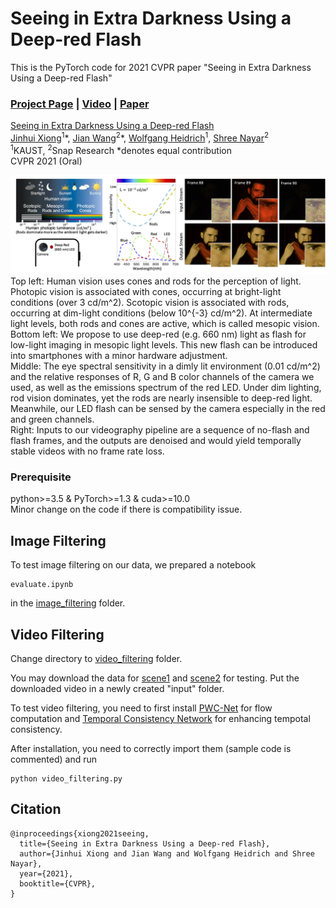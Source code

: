 # Seeing in Extra Darkness Using a Deep-red Flash
This is the PyTorch code for 2021 CVPR paper "Seeing in Extra Darkness Using a Deep-red Flash"
### [Project Page](https://vccimaging.org/Publications/Xiong2021Seeing/) | [Video]() | [Paper](https://vccimaging.org/Publications/Xiong2021Seeing/Xiong2021Seeing.pdf)

[Seeing in Extra Darkness Using a Deep-red Flash](https://vccimaging.org/Publications/Xiong2021Seeing/Xiong2021Seeing.pdf)  
 [Jinhui Xiong](https://jhxiong.github.io/)<sup>1</sup>\*,
 [Jian Wang](https://jianwang-cmu.github.io/)<sup>2</sup>\*,
 [Wolfgang Heidrich](https://vccimaging.org/People/heidriw/bio)<sup>1</sup>,
 [Shree Nayar](http://www.cs.columbia.edu/~nayar/)<sup>2</sup> <br>
 <sup>1</sup>KAUST, <sup>2</sup>Snap Research
  \*denotes equal contribution  
CVPR 2021 (Oral)

<img src='img/teaser.jpg'>
Top left: Human vision uses cones and rods for the perception of light. Photopic vision is associated with cones, occurring at bright-light conditions (over 3 cd/m^2). Scotopic vision is associated with rods, occurring at dim-light conditions (below 10^{-3} cd/m^2). At intermediate light levels, both rods and cones are active, which is called mesopic vision. <br>
Bottom left: We propose to use deep-red (e.g. 660 nm) light as flash for low-light imaging in mesopic light levels. This new flash can be introduced into smartphones with a minor hardware adjustment. <br>
Middle: The eye spectral sensitivity in a dimly lit environment (0.01 cd/m^2) and the relative responses of R, G and B color channels of the camera we used, as well as the emissions spectrum of the red LED. Under dim lighting, rod vision dominates, yet the rods are nearly insensible to deep-red light. Meanwhile, our LED flash can be sensed by the camera especially in the red and green channels. <br>
Right: Inputs to our videography pipeline are a sequence of no-flash and flash frames, and the outputs are denoised and would yield temporally stable videos with no frame rate loss.

### Prerequisite
python>=3.5 & PyTorch>=1.3 & cuda>=10.0 <br>
Minor change on the code if there is compatibility issue.

## Image Filtering
To test image filtering on our data, we prepared a notebook
```
evaluate.ipynb
```
in the [image_filtering](https://github.com/vccimaging/Deep-Red-Flash/tree/main/image_filtering) folder.

## Video Filtering
Change directory to [video_filtering](https://github.com/vccimaging/Deep-Red-Flash/tree/main/video_filtering) folder.

You may download the data for [scene1](https://drive.google.com/uc?export=download&id=1_e2z7lqQY_FAVdgrVLLkaBjv6h7kCdE2) and [scene2](https://drive.google.com/uc?export=download&id=1R34WB0lplmCSHWQbvKY6sW3NDAS3g6Bn) for testing. Put the downloaded video in a newly created "input" folder.

To test video filtering, you need to first install [PWC-Net](https://github.com/NVlabs/PWC-Net/tree/master/PyTorch) for flow computation and [Temporal Consistency Network](https://github.com/phoenix104104/fast_blind_video_consistency) for enhancing tempotal consistency.

After installation, you need to correctly import them (sample code is commented) and run
```
python video_filtering.py
```
## Citation
```
@inproceedings{xiong2021seeing,
  title={Seeing in Extra Darkness Using a Deep-red Flash},
  author={Jinhui Xiong and Jian Wang and Wolfgang Heidrich and Shree Nayar},
  year={2021},
  booktitle={CVPR},
}
```
